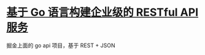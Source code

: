 # [基于 Go 语言构建企业级的 RESTful API 服务](https://juejin.im/book/5b0778756fb9a07aa632301e)

掘金上面的 go api 项目，基于 REST + JSON
